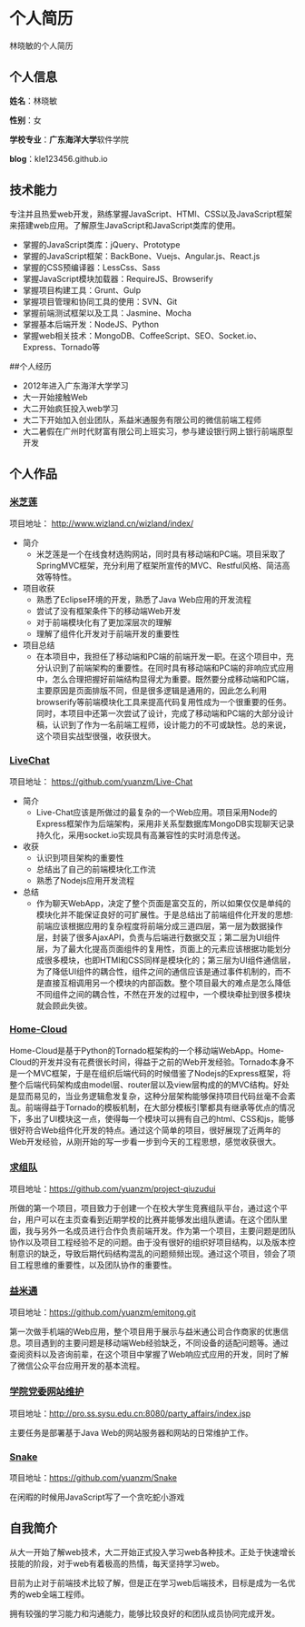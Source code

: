 个人简历
======================
林晓敏的个人简历

## 个人信息

**姓名**：林晓敏

**性别**：女

**学校专业**：**广东海洋大学**软件学院

**blog**：kle123456.github.io

## 技术能力

专注并且热爱web开发，熟练掌握JavaScript、HTMl、CSS以及JavaScript框架来搭建web应用。了解原生JavaScript和JavaScript类库的使用。

* 掌握的JavaScript类库：jQuery、Prototype
* 掌握的JavaScript框架：BackBone、Vuejs、Angular.js、React.js
* 掌握的CSS预编译器：LessCss、Sass
* 掌握JavaScript模块加载器：RequireJS、Browserify
* 掌握项目构建工具：Grunt、Gulp
* 掌握项目管理和协同工具的使用：SVN、Git
* 掌握前端测试框架以及工具：Jasmine、Mocha
* 掌握基本后端开发：NodeJS、Python
* 掌握web相关技术：MongoDB、CoffeeScript、SEO、Socket.io、Express、Tornado等

##个人经历

* 2012年进入广东海洋大学学习
* 大一开始接触Web
* 大二开始疯狂投入web学习
* 大二下开始加入创业团队，系益米通服务有限公司的微信前端工程师
* 大二暑假在广州时代财富有限公司上班实习，参与建设银行网上银行前端原型开发

## 个人作品

### [米芝莲](http://www.wizland.cn/wizland/index/)
项目地址： http://www.wizland.cn/wizland/index/
- 简介
  + 米芝莲是一个在线食材选购网站，同时具有移动端和PC端。项目采取了SpringMVC框架，充分利用了框架所宣传的MVC、Restful风格、简洁高效等特性。
- 项目收获
  + 熟悉了Eclipse环境的开发，熟悉了Java Web应用的开发流程
  + 尝试了没有框架条件下的移动端Web开发
  + 对于前端模块化有了更加深层次的理解
  + 理解了组件化开发对于前端开发的重要性
- 项目总结
  + 在本项目中，我担任了移动端和PC端的前端开发一职。在这个项目中，充分认识到了前端架构的重要性。在同时具有移动端和PC端的非响应式应用中，怎么合理把握好前端结构显得尤为重要。既然要分成移动端和PC端，主要原因是页面排版不同，但是很多逻辑是通用的，因此怎么利用browserify等前端模块化工具来提高代码复用性成为一个很重要的任务。同时，本项目中还第一次尝试了设计，完成了移动端和PC端的大部分设计稿，认识到了作为一名前端工程师，设计能力的不可或缺性。总的来说，这个项目实战型很强，收获很大。

### [LiveChat](https://github.com/yuanzm/Live-Chat)
项目地址： https://github.com/yuanzm/Live-Chat

- 简介
  + Live-Chat应该是所做过的最复杂的一个Web应用。项目采用Node的Express框架作为后端架构，采用非关系型数据库MongoDB实现聊天记录持久化，采用socket.io实现具有高兼容性的实时消息传送。 
- 收获
  + 认识到项目架构的重要性
  + 总结出了自己的前端模块化工作流
  + 熟悉了Nodejs应用开发流程
- 总结
  + 作为聊天WebApp，决定了整个页面是富交互的，所以如果仅仅是单纯的模块化并不能保证良好的可扩展性。于是总结出了前端组件化开发的思想:前端应该根据应用的复杂程度将前端分成三道四层，第一层为数据操作层，封装了很多AjaxAPI，负责与后端进行数据交互；第二层为UI组件层，为了最大化提高页面组件的复用性，页面上的元素应该根据功能划分成很多模块，也即HTMl和CSS同样是模块化的；第三层为UI组件通信层，为了降低UI组件的耦合性，组件之间的通信应该是通过事件机制的，而不是直接互相调用另一个模块的内部函数。整个项目最大的难点是怎么降低不同组件之间的耦合性，不然在开发的过程中，一个模块牵扯到很多模块就会顾此失彼。

### [Home-Cloud]()
Home-Cloud是基于Python的Tornado框架构的一个移动端WebApp。Home-Cloud的开发并没有花费很长时间，得益于之前的Web开发经验。Tornado本身不是一个MVC框架，于是在组织后端代码的时候借鉴了Nodejs的Express框架，将整个后端代码架构成由model层、router层以及view层构成的的MVC结构。好处是显而易见的，当业务逻辑愈发复杂，这种分层架构能够保持项目代码丝毫不会紊乱。前端得益于Tornado的模板机制，在大部分模板引擎都具有继承等优点的情况下，多出了UI模块这一点，使得每一个模块可以拥有自己的html、CSS和js，能够很好符合Web组件化开发的特点。通过这个简单的项目，很好展现了近两年的Web开发经验，从刚开始的写一步看一步到今天的工程思想，感觉收获很大。


### [求组队](https://github.com/yuanzm/project-qiuzudui)
项目地址：https://github.com/yuanzm/project-qiuzudui

所做的第一个项目，项目致力于创建一个在校大学生竞赛组队平台，通过这个平台，用户可以在主页查看到近期学校的比赛并能够发出组队邀请。在这个团队里面，我与另外一名成员进行合作负责前端开发。作为第一个项目，主要问题是团队协作以及项目工程经验不足的问题。由于没有很好的组织好项目结构，以及版本控制意识的缺乏，导致后期代码结构混乱的问题频频出现。通过这个项目，领会了项目工程思维的重要性，以及团队协作的重要性。


### [益米通](https://github.com/yuanzm/emitong.git)
项目地址：https://github.com/yuanzm/emitong.git

第一次做手机端的Web应用，整个项目用于展示与益米通公司合作商家的优惠信息。项目遇到的主要问题是移动端Web经验缺乏，不同设备的适配问题等。通过查阅资料以及咨询前辈，在这个项目中掌握了Web响应式应用的开发，同时了解了微信公众平台应用开发的基本流程。

### [学院党委网站维护](http://pro.ss.sysu.edu.cn:8080/party_affairs/index.jsp)
项目地址：http://pro.ss.sysu.edu.cn:8080/party_affairs/index.jsp

主要任务是部署基于Java Web的网站服务器和网站的日常维护工作。

### [Snake](https://github.com/yuanzm/Snake)
项目地址：https://github.com/yuanzm/Snake

在闲暇的时候用JavaScript写了一个贪吃蛇小游戏


## 自我简介

从大一开始了解web技术，大二开始正式投入学习web各种技术。正处于快速增长技能的阶段，对于web有着极高的热情，每天坚持学习web。

目前为止对于前端技术比较了解，但是正在学习web后端技术，目标是成为一名优秀的web全端工程师。

拥有较强的学习能力和沟通能力，能够比较良好的和团队成员协同完成开发。
